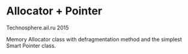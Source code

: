 # Allocator + Pointer
Technosphere.ail.ru 2015

Memory Allocator class with defragmentation method and the simplest Smart Pointer class.
